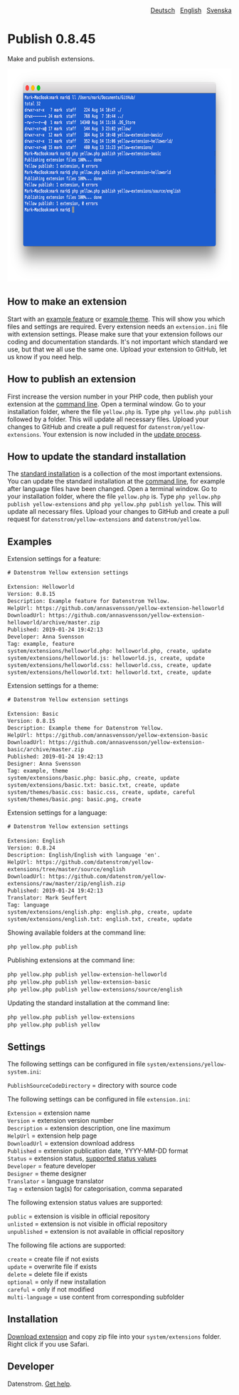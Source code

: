 <p align="right"><a href="README-de.md">Deutsch</a> &nbsp; <a href="README.md">English</a> &nbsp; <a href="README-sv.md">Svenska</a></p>

# Publish 0.8.45

Make and publish extensions.

<p align="center"><img src="publish-screenshot.png?raw=true" width="794" height="478" alt="Screenshot"></p>

## How to make an extension

Start with an [example feature](https://github.com/schulle4u/yellow-extension-helloworld) or [example theme](https://github.com/schulle4u/yellow-extension-basic). This will show you which files and settings are required. Every extension needs an `extension.ini` file with extension settings. Please make sure that your extension follows our coding and documentation standards. It's not important which standard we use, but that we all use the same one. Upload your extension to GitHub, let us know if you need help.

## How to publish an extension

First increase the version number in your PHP code, then publish your extension at the [command line](https://github.com/datenstrom/yellow-extensions/tree/master/source/command). Open a terminal window. Go to your installation folder, where the file `yellow.php` is. Type `php yellow.php publish` followed by a folder. This will update all necessary files. Upload your changes to GitHub and create a pull request for `datenstrom/yellow-extensions`. Your extension is now included in the [update process](https://github.com/datenstrom/yellow-extensions/tree/master/source/update).

## How to update the standard installation

The [standard installation](https://github.com/datenstrom/yellow) is a collection of the most important extensions. You can update the standard installation at the [command line](https://github.com/datenstrom/yellow-extensions/tree/master/source/command), for example after language files have been changed. Open a terminal window. Go to your installation folder, where the file `yellow.php` is. Type `php yellow.php publish yellow-extensions` and `php yellow.php publish yellow`. This will update all necessary files. Upload your changes to GitHub and create a pull request for `datenstrom/yellow-extensions` and `datenstrom/yellow`.

## Examples

Extension settings for a feature:

~~~
# Datenstrom Yellow extension settings

Extension: Helloworld
Version: 0.8.15
Description: Example feature for Datenstrom Yellow.
HelpUrl: https://github.com/annasvensson/yellow-extension-helloworld
DownloadUrl: https://github.com/annasvensson/yellow-extension-helloworld/archive/master.zip
Published: 2019-01-24 19:42:13
Developer: Anna Svensson
Tag: example, feature
system/extensions/helloworld.php: helloworld.php, create, update
system/extensions/helloworld.js: helloworld.js, create, update
system/extensions/helloworld.css: helloworld.css, create, update
system/extensions/helloworld.txt: helloworld.txt, create, update
~~~

Extension settings for a theme:

~~~
# Datenstrom Yellow extension settings

Extension: Basic
Version: 0.8.15
Description: Example theme for Datenstrom Yellow.
HelpUrl: https://github.com/annasvensson/yellow-extension-basic
DownloadUrl: https://github.com/annasvensson/yellow-extension-basic/archive/master.zip
Published: 2019-01-24 19:42:13
Designer: Anna Svensson
Tag: example, theme
system/extensions/basic.php: basic.php, create, update
system/extensions/basic.txt: basic.txt, create, update
system/themes/basic.css: basic.css, create, update, careful
system/themes/basic.png: basic.png, create
~~~

Extension settings for a language:

~~~
# Datenstrom Yellow extension settings

Extension: English
Version: 0.8.24
Description: English/English with language 'en'.
HelpUrl: https://github.com/datenstrom/yellow-extensions/tree/master/source/english
DownloadUrl: https://github.com/datenstrom/yellow-extensions/raw/master/zip/english.zip
Published: 2019-01-24 19:42:13
Translator: Mark Seuffert
Tag: language
system/extensions/english.php: english.php, create, update
system/extensions/english.txt: english.txt, create, update
~~~

Showing available folders at the command line:

`php yellow.php publish`  

Publishing extensions at the command line:

`php yellow.php publish yellow-extension-helloworld`  
`php yellow.php publish yellow-extension-basic`  
`php yellow.php publish yellow-extensions/source/english`  

Updating the standard installation at the command line:

`php yellow.php publish yellow-extensions`  
`php yellow.php publish yellow`  

## Settings

The following settings can be configured in file `system/extensions/yellow-system.ini`:

`PublishSourceCodeDirectory` = directory with source code  

The following settings can be configured in file `extension.ini`:

`Extension` = extension name  
`Version` = extension version number  
`Description` = extension description, one line maximum  
`HelpUrl` = extension help page  
`DownloadUrl` = extension download address  
`Published` = extension publication date, YYYY-MM-DD format  
`Status` = extension status, [supported status values](#settings-status)  
`Developer` = feature developer  
`Designer` = theme designer  
`Translator` = language translator  
`Tag` = extension tag(s) for categorisation, comma separated  

<a id="settings-status"></a>The following extension status values are supported:

`public` = extension is visible in official repository  
`unlisted` = extension is not visible in official repository  
`unpublished` = extension is not available in official repository  

<a id="settings-actions"></a>The following file actions are supported:

`create` = create file if not exists  
`update` = overwrite file if exists  
`delete` = delete file if exists  
`optional` = only if new installation  
`careful` = only if not modified  
`multi-language` = use content from corresponding subfolder  

## Installation

[Download extension](https://github.com/datenstrom/yellow-extensions/raw/master/zip/publish.zip) and copy zip file into your `system/extensions` folder. Right click if you use Safari.

## Developer

Datenstrom. [Get help](https://datenstrom.se/yellow/help/).
